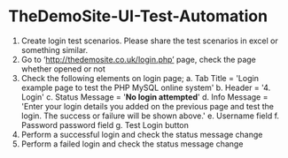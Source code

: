 # TheDemoSite-UI-Test-Automation

1. Create login test scenarios. Please share the test scenarios in excel or something
similar.
2. Go to ‘http://thedemosite.co.uk/login.php’ page, check the page whether opened or not
3. Check the following elements on login page;
a. Tab Title = 'Login example page to test the PHP MySQL online system'
b. Header = '4. Login'
c. Status Message = '**No login attempted**'
d. Info Message = 'Enter your login details you added on the previous page and test
the login. The success or failure will be shown above.'
e. Username field
f. Password password field
g. Test Login button
4. Perform a successful login and check the status message change
5. Perform a failed login and check the status message change
